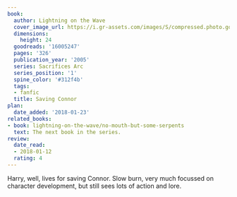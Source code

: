 ```yaml
---
book:
  author: Lightning on the Wave
  cover_image_url: https://i.gr-assets.com/images/S/compressed.photo.goodreads.com/books/1579183347l/16005247._SX98_.jpg
  dimensions:
    height: 24
  goodreads: '16005247'
  pages: '326'
  publication_year: '2005'
  series: Sacrifices Arc
  series_position: '1'
  spine_color: '#312f4b'
  tags:
  - fanfic
  title: Saving Connor
plan:
  date_added: '2018-01-23'
related_books:
- book: lightning-on-the-wave/no-mouth-but-some-serpents
  text: The next book in the series.
review:
  date_read:
  - 2018-01-12
  rating: 4
---
```


Harry, well, lives for saving Connor. Slow burn, very much focussed on character development, but still sees lots of action and lore.
